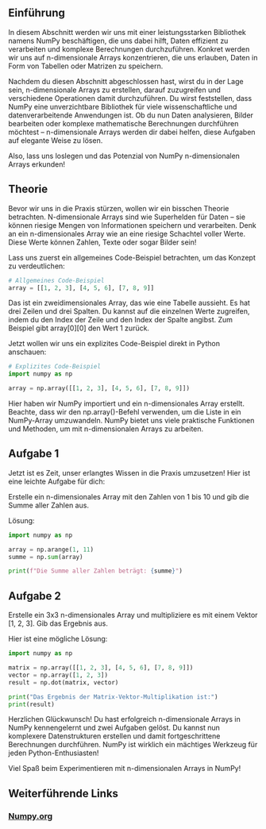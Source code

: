 ## Einführung
In diesem Abschnitt werden wir uns mit einer leistungsstarken Bibliothek namens NumPy beschäftigen, die uns dabei hilft, Daten effizient zu verarbeiten und komplexe Berechnungen durchzuführen. Konkret werden wir uns auf n-dimensionale Arrays konzentrieren, die uns erlauben, Daten in Form von Tabellen oder Matrizen zu speichern.

Nachdem du diesen Abschnitt abgeschlossen hast, wirst du in der Lage sein, n-dimensionale Arrays zu erstellen, darauf zuzugreifen und verschiedene Operationen damit durchzuführen. Du wirst feststellen, dass NumPy eine unverzichtbare Bibliothek für viele wissenschaftliche und datenverarbeitende Anwendungen ist. Ob du nun Daten analysieren, Bilder bearbeiten oder komplexe mathematische Berechnungen durchführen möchtest – n-dimensionale Arrays werden dir dabei helfen, diese Aufgaben auf elegante Weise zu lösen.

Also, lass uns loslegen und das Potenzial von NumPy n-dimensionalen Arrays erkunden!

## Theorie
Bevor wir uns in die Praxis stürzen, wollen wir ein bisschen Theorie betrachten. N-dimensionale Arrays sind wie Superhelden für Daten – sie können riesige Mengen von Informationen speichern und verarbeiten. Denk an ein n-dimensionales Array wie an eine riesige Schachtel voller Werte. Diese Werte können Zahlen, Texte oder sogar Bilder sein!

Lass uns zuerst ein allgemeines Code-Beispiel betrachten, um das Konzept zu verdeutlichen:

```python
# Allgemeines Code-Beispiel
array = [[1, 2, 3], [4, 5, 6], [7, 8, 9]]
```
Das ist ein zweidimensionales Array, das wie eine Tabelle aussieht. Es hat drei Zeilen und drei Spalten. Du kannst auf die einzelnen Werte zugreifen, indem du den Index der Zeile und den Index der Spalte angibst. Zum Beispiel gibt array[0][0] den Wert 1 zurück.

Jetzt wollen wir uns ein explizites Code-Beispiel direkt in Python anschauen:

```python
# Explizites Code-Beispiel
import numpy as np

array = np.array([[1, 2, 3], [4, 5, 6], [7, 8, 9]])
```
Hier haben wir NumPy importiert und ein n-dimensionales Array erstellt. Beachte, dass wir den np.array()-Befehl verwenden, um die Liste in ein NumPy-Array umzuwandeln. NumPy bietet uns viele praktische Funktionen und Methoden, um mit n-dimensionalen Arrays zu arbeiten.

## Aufgabe 1
Jetzt ist es Zeit, unser erlangtes Wissen in die Praxis umzusetzen! Hier ist eine leichte Aufgabe für dich:

Erstelle ein n-dimensionales Array mit den Zahlen von 1 bis 10 und gib die Summe aller Zahlen aus.

Lösung:

```python
import numpy as np

array = np.arange(1, 11)
summe = np.sum(array)

print(f"Die Summe aller Zahlen beträgt: {summe}")
```
## Aufgabe 2

Erstelle ein 3x3 n-dimensionales Array und multipliziere es mit einem Vektor [1, 2, 3]. Gib das Ergebnis aus.

Hier ist eine mögliche Lösung:

```python
import numpy as np

matrix = np.array([[1, 2, 3], [4, 5, 6], [7, 8, 9]])
vector = np.array([1, 2, 3])
result = np.dot(matrix, vector)

print("Das Ergebnis der Matrix-Vektor-Multiplikation ist:")
print(result)
```
Herzlichen Glückwunsch! Du hast erfolgreich n-dimensionale Arrays in NumPy kennengelernt und zwei Aufgaben gelöst. Du kannst nun komplexere Datenstrukturen erstellen und damit fortgeschrittene Berechnungen durchführen. NumPy ist wirklich ein mächtiges Werkzeug für jeden Python-Enthusiasten!

Viel Spaß beim Experimentieren mit n-dimensionalen Arrays in NumPy!

## Weiterführende Links
### [Numpy.org](https://numpy.org/doc/stable/user/absolute_beginners.html#whats-the-difference-between-a-python-list-and-a-numpy-array)
